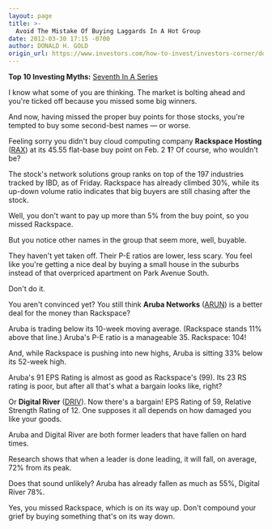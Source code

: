 ```yaml
---
layout: page
title: >-
  Avoid The Mistake Of Buying Laggards In A Hot Group
date: 2012-03-30 17:15 -0700
author: DONALD H. GOLD
origin_url: https://www.investors.com/how-to-invest/investors-corner/dont-buy-laggard-because-you-missed-the-leader-rax-arun-driv
---
```





**Top 10 Investing Myths:** [Seventh In A Series](http://news.investors.com/specialreport/604007/201203141812/top-10-investing-myths.aspx )


I know what some of you are thinking. The market is bolting ahead and you're ticked off because you missed some big winners.


And now, having missed the proper buy points for those stocks, you're tempted to buy some second-best names — or worse.


Feeling sorry you didn't buy cloud computing company **Rackspace Hosting** ([RAX](https://research.investors.com/quote.aspx?symbol=RAX)) at its 45.55 flat-base buy point on Feb. 2 **1**? Of course, who wouldn't be?


The stock's network solutions group ranks on top of the 197 industries tracked by IBD, as of Friday. Rackspace has already climbed 30%, while its up-down volume ratio indicates that big buyers are still chasing after the stock.


Well, you don't want to pay up more than 5% from the buy point, so you missed Rackspace.


But you notice other names in the group that seem more, well, buyable.


They haven't yet taken off. Their P-E ratios are lower, less scary. You feel like you're getting a nice deal by buying a small house in the suburbs instead of that overpriced apartment on Park Avenue South.


Don't do it.


You aren't convinced yet? You still think **Aruba Networks** ([ARUN](https://research.investors.com/quote.aspx?symbol=ARUN)) is a better deal for the money than Rackspace?


Aruba is trading below its 10-week moving average. (Rackspace stands 11% above that line.) Aruba's P-E ratio is a manageable 35. Rackspace: 104!


And, while Rackspace is pushing into new highs, Aruba is sitting 33% below its 52-week high.


Aruba's 91 EPS Rating is almost as good as Rackspace's (99). Its 23 RS rating is poor, but after all that's what a bargain looks like, right?


Or **Digital River** ([DRIV](https://research.investors.com/quote.aspx?symbol=DRIV)). Now there's a bargain! EPS Rating of 59, Relative Strength Rating of 12. One supposes it all depends on how damaged you like your goods.


Aruba and Digital River are both former leaders that have fallen on hard times.


Research shows that when a leader is done leading, it will fall, on average, 72% from its peak.


Does that sound unlikely? Aruba has already fallen as much as 55%, Digital River 78%.


Yes, you missed Rackspace, which is on its way up. Don't compound your grief by buying something that's on its way down.




